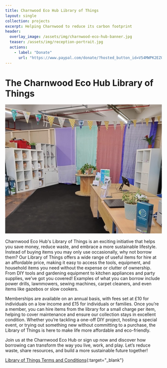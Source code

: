 ```yaml
---
title: Charnwood Eco Hub Library of Things
layout: single
collection: projects
excerpt: Helping Charnwood to reduce its carbon footprint
header:
  overlay_image: /assets/img/charnwood-eco-hub-banner.jpg
  teaser: /assets/img/reception-portrait.jpg
  actions:
    - label: "Donate"
      url: "https://www.paypal.com/donate/?hosted_button_id=V54MWPK2EZGPY"
---
```


# The Charnwood Eco Hub Library of Things 

![Charnwood Eco Hub Library of Things](/assets/img/reception-portrait.jpg)

Charnwood Eco Hub's Library of Things is an exciting initiative that helps you save money, reduce waste, and embrace a more sustainable lifestyle. Instead of buying items you may only use occasionally, why not borrow them? Our Library of Things offers a wide range of useful items for hire at an affordable price, making it easy to access the tools, equipment, and household items you need without the expense or clutter of ownership. From DIY tools and gardening equipment to kitchen appliances and party supplies, we’ve got you covered! Examples of what you can borrow include power drills, lawnmowers, sewing machines, carpet cleaners, and even items like gazebos or slow cookers.

Memberships are available on an annual basis, with fees set at £10 for individuals on a low income and £15 for individuals or families. Once you’re a member, you can hire items from the library for a small charge per item, helping to cover maintenance and ensure our collection stays in excellent condition. Whether you’re tackling a one-off DIY project, hosting a special event, or trying out something new without committing to a purchase, the Library of Things is here to make life more affordable and eco-friendly.

Join us at the Charnwood Eco Hub or sign up now and discover how borrowing can transform the way you live, work, and play. Let’s reduce waste, share resources, and build a more sustainable future together!

[Library of Things Terms and Conditions](/policies/Charnwood%20Eco%20Hub%20Library%20of%20Things%20Terms%20and%20Conditions.pdf){:target="_blank"}

